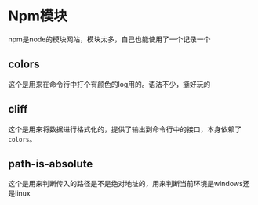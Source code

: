 # Npm模块
npm是node的模块网站，模块太多，自己也能使用了一个记录一个

## colors
这个是用来在命令行中打个有颜色的log用的。语法不少，挺好玩的

## cliff
这个是用来将数据进行格式化的，提供了输出到命令行中的接口，本身依赖了`colors`。

## path-is-absolute
这个是用来判断传入的路径是不是绝对地址的，用来判断当前环境是windows还是linux


